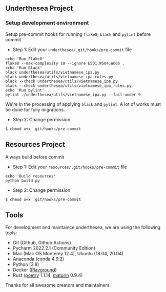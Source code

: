 ## Underthesea Project

### Setup development environment

Setup pre-commit hooks for running `flake8`, `black` and `pylint` before commit

* Step 1: Edit your `underthesea/.git/hooks/pre-commit` file 

```
echo 'Run Flake8'
flake8 --max-complexity 10 --ignore E501,W504,W605 .
echo 'Run Black'
black underthesea/utils/vietnamese_ipa.py
black underthesea/utils/vietnamese_ipa_rules.py
black --check underthesea/utils/vietnamese_ipa.py
black --check underthesea/utils/vietnamese_ipa_rules.py
echo 'Run pylint'
pylint ./underthesea/utils/vietnamese_ipa.py --fail-under 9
```

We're in the processing of applying `black` and `pylint`. A lot of works must be done for fully migrations.

* Step 2: Change permission 

```
$ chmod u+x .git/hooks/pre-commit
```

## Resources Project

Always build before commit

* Step 1: Edit your `resources/.git/hooks/pre-commit` file 

```
echo 'Build resources'
python build.py
```
* Step 2: Change permission 

```
$ chmod u+x .git/hooks/pre-commit
```

## Tools 

For development and maintaince underthesea, we are using the following tools:

* Git (Github, Github Actions)
* Pycharm 2022.2.1 (Community Edition)
* Mac (Mac OS Monterey 12.4), Ubuntu (18.04, 20.04)
* Anaconda (conda 4.9.2)
* Python (3.8)
* Docker ([Playground](https://labs.play-with-docker.com/))
* Rust ([poetry](https://github.com/poem-web/poem) 1.1.14, [maturin](https://github.com/PyO3/maturin) 0.9.4)

Thanks for all awesome creators and maintainers.